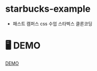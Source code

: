 # starbucks-example
- 패스트 캠퍼스 css 수업 스타벅스 클론코딩

# 🖥️ DEMO
<a href="https://ornate-empanada-096aff.netlify.app" target="_blank">DEMO</a>
